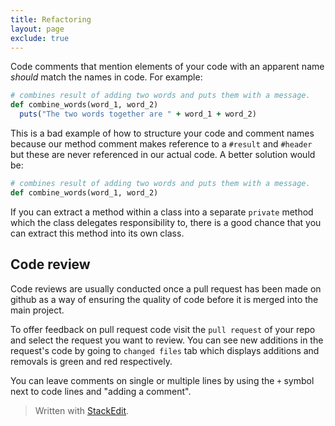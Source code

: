 ```yaml
---
title: Refactoring
layout: page
exclude: true
---
```

Code comments that mention elements of your code with an apparent name *should* match the names in code. For example:
```ruby
# combines result of adding two words and puts them with a message.
def combine_words(word_1, word_2)
  puts("The two words together are " + word_1 + word_2)
```
This is a bad example of how to structure your code and comment names because our method comment makes reference to a `#result` and `#header` but these are never referenced in our actual code. A better solution would be:
```ruby
# combines result of adding two words and puts them with a message.
def combine_words(word_1, word_2)

```

If you can extract a method within a class into a separate `private` method which the class delegates responsibility to, there is a good chance that you can extract this method into its own class.


## Code review

Code reviews are usually conducted once a pull request has been made on github as a way of ensuring the quality of code before it is merged into the main project.

To offer feedback on pull request code visit the `pull request` of your repo and select the request you want to review. You can see new additions in the request's code by going to `changed files` tab which displays additions and removals is green and red respectively.

You can leave comments on single or multiple lines by using the `+` symbol next to code lines and "adding a comment". 
> Written with [StackEdit](https://stackedit.io/).
<!--stackedit_data:
eyJoaXN0b3J5IjpbLTE4MDc4NzUyOTEsLTU1MjMyODIzNiwtMj
A1NDQ3NTQwNiwxODQ1MzI1MDgzLC0yMDU0NDc1NDA2LC04NTYw
NTExMTddfQ==
-->